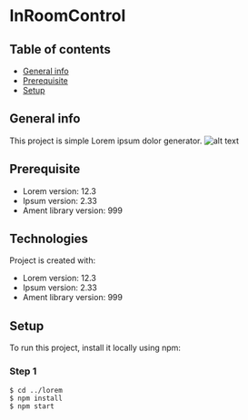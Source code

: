 # InRoomControl

## Table of contents
* [General info](#general-info)
* [Prerequisite](#Prerequisite)
* [Setup](#setup)

## General info
This project is simple Lorem ipsum dolor generator.
![alt text](https://user-images.githubusercontent.com/12582569/54210337-4e296700-4505-11e9-92e1-c3cf854d520d.png
)

## Prerequisite
* Lorem version: 12.3
* Ipsum version: 2.33
* Ament library version: 999
	
## Technologies
Project is created with:
* Lorem version: 12.3
* Ipsum version: 2.33
* Ament library version: 999
	
## Setup
To run this project, install it locally using npm:

### Step 1
```
$ cd ../lorem
$ npm install
$ npm start
```
